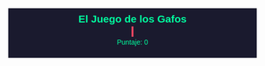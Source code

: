 <div id="gameWrapper" style="max-width:500px;margin:10px auto;text-align:center;background:#1a1a2e;padding:10px;">
  <h1 style="font-family:Arial,sans-serif;font-size:1.5em;color:#00ff9f;margin:0 0 5px;">El Juego de los Gafos</h1>
  <canvas id="gameCanvas" width="300" height="300" style="border:2px solid #e94560;background:#0f3460;"></canvas>
  <div id="scoreDisplay" style="font-family:Arial,sans-serif;font-size:1em;color:#00ff9f;margin:5px 0;">Puntaje: 0</div>
  <div id="gameOverScreen" style="display:none;position:absolute;top:50%;left:50%;transform:translate(-50%,-50%);background:#1a1a2e;padding:10px;color:#00ff9f;border:2px solid #e94560;">
    <h2 style="font-family:Arial,sans-serif;font-size:1.2em;color:#e94560;margin:0 0 10px;">¡Perdiste por gafa!</h2>
    <button id="restartButton" style="background:#e94560;color:#fff;border:none;padding:5px 20px;font-size:1em;">Reiniciar</button>
  </div>
<script type="text/javascript">
<![CDATA[
(function() {
  function initGame() {
    var canvas = document.getElementById('gameCanvas');
    if (!canvas || !canvas.getContext) {
      console.log('ERROR: Canvas no encontrado o no soportado');
      return;
    }
    var ctx = canvas.getContext('2d');
    var restartButton = document.getElementById('restartButton');
    var gameOverScreen = document.getElementById('gameOverScreen');
    var scoreDisplay = document.getElementById('scoreDisplay');

    console.log('1. Juego inicializado');

    var gridSize = 20;
    var tileCount = canvas.width / gridSize;
    var snake = [{ x: 10, y: 10 }];
    var food = { x: 15, y: 15 };
    var dx = 0;
    var dy = 0;
    var score = 0;
    var gameLoop = null;

    ctx.fillStyle = '#0f3460';
    ctx.fillRect(0, 0, canvas.width, canvas.height);
    ctx.fillStyle = '#fff';
    ctx.font = '12px Arial';
    ctx.fillText('Cargando juego...', 10, 20);

    function drawGame() {
      ctx.fillStyle = '#0f3460';
      ctx.fillRect(0, 0, canvas.width, canvas.height);
      ctx.fillStyle = '#e94560';
      ctx.fillRect(food.x * gridSize, food.y * gridSize, gridSize - 2, gridSize - 2);
      var head = { x: snake[0].x + dx, y: snake[0].y + dy };
      snake.unshift(head);
      if (head.x === food.x && head.y === food.y) {
        score += 10;
        scoreDisplay.textContent = 'Puntaje: ' + score;
        generateFood();
      } else {
        snake.pop();
      }
      snake.forEach(function(segment) {
        ctx.fillStyle = '#00ff9f';
        ctx.fillRect(segment.x * gridSize, segment.y * gridSize, gridSize - 2, gridSize - 2);
      });
      if (head.x < 0 || head.x >= tileCount || head.y < 0 || head.y >= tileCount || snake.slice(1).some(function(segment) { return segment.x === head.x && segment.y === head.y; })) {
        gameOver();
      }
    }

    function generateFood() {
      food.x = Math.floor(Math.random() * tileCount);
      food.y = Math.floor(Math.random() * tileCount);
      if (snake.some(function(segment) { return segment.x === food.x && segment.y === food.y; })) {
        generateFood();
      }
    }

    function gameOver() {
      if (gameLoop) {
        clearInterval(gameLoop);
        gameLoop = null;
      }
      gameOverScreen.style.display = 'block';
      console.log('3. Game Over');
    }

    function resetGame() {
      snake = [{ x: 10, y: 10 }];
      food = { x: 15, y: 15 };
      dx = 0;
      dy = 0;
      score = 0;
      scoreDisplay.textContent = 'Puntaje: ' + score;
      gameOverScreen.style.display = 'none';
      ctx.fillStyle = '#0f3460';
      ctx.fillRect(0, 0, canvas.width, canvas.height);
      if (!gameLoop) {
        gameLoop = setInterval(drawGame, 100);
      }
      console.log('2. Juego comenzado');
    }

    if (restartButton) {
      restartButton.addEventListener('click', resetGame);
    } else {
      console.log('ERROR: restartButton no encontrado');
    }

    document.addEventListener('keydown', function(e) {
      switch (e.key) {
        case 'ArrowUp':
          if (dy != 1) { dx = 0; dy = -1; }
          break;
        case 'ArrowDown':
          if (dy != -1) { dx = 0; dy = 1; }
          break;
        case 'ArrowLeft':
          if (dx != 1) { dx = -1; dy = 0; }
          break;
        case 'ArrowRight':
          if (dx != -1) { dx = 1; dy = 0; }
          break;
      }
    });

    resetGame();
  }

  setTimeout(function() {
    initGame();
  }, 1000);
})();
]]>
</script>
</div>
